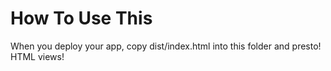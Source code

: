 # How To Use This

When you deploy your app, copy dist/index.html into this folder and presto! HTML views!
